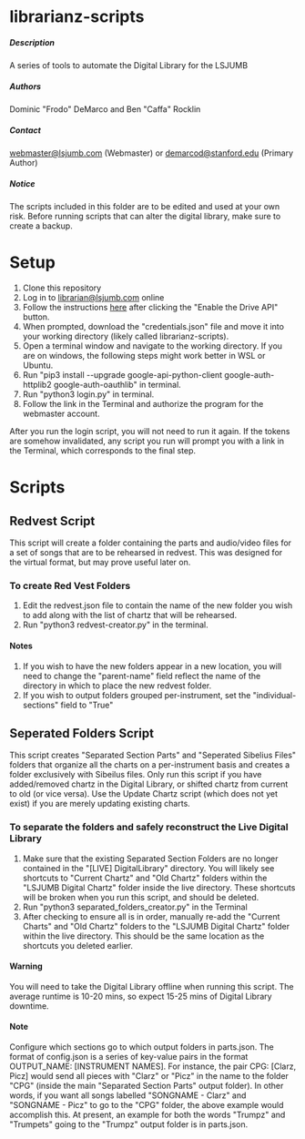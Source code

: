 # librarianz-scripts
##### Description
A series of tools to automate the Digital Library for the LSJUMB
##### Authors
Dominic "Frodo" DeMarco and Ben "Caffa" Rocklin
##### Contact
webmaster@lsjumb.com (Webmaster) or demarcod@stanford.edu (Primary Author)
##### Notice
The scripts included in this folder are to be edited and used at your own risk. Before running scripts that can alter the digital library, make sure to create a backup.


# Setup
1. Clone this repository
1. Log in to librarian@lsjumb.com online
1. Follow the instructions [here](https://developers.google.com/drive/api/v3/quickstart/python#step_1_turn_on_the) after clicking the "Enable the Drive API" button.
1. When prompted, download the "credentials.json" file and move it into your working directory (likely called librarianz-scripts).
2. Open a terminal window and navigate to the working directory. If you are on windows, the following steps might work better in WSL or Ubuntu. 
3. Run "pip3 install --upgrade google-api-python-client google-auth-httplib2 google-auth-oauthlib" in terminal.
4. Run "python3 login.py" in terminal.
5. Follow the link in the Terminal and authorize the program for the webmaster account.

After you run the login script, you will not need to run it again. If the tokens are somehow invalidated, any script you run will prompt you with a link in the Terminal, which corresponds to the final step.

# Scripts

## Redvest Script
This script will create a folder containing the parts and audio/video files for a set of songs that are to be rehearsed in redvest. This was designed for the virtual format, but may prove useful later on.

### To create Red Vest Folders

1. Edit the redvest.json file to contain the name of the new folder you wish to add along with the list of chartz that will be rehearsed.
2. Run "python3 redvest-creator.py" in the terminal.

#### Notes
1. If you wish to have the new folders appear in a new location, you will need to change the "parent-name" field reflect the name of the directory in which to place the new redvest folder.
2. If you wish to output folders grouped per-instrument, set the "individual-sections" field to "True"

## Seperated Folders Script
This script creates "Separated Section Parts" and "Seperated Sibelius Files" folders that organize all the charts on a per-instrument basis and creates a folder exclusively with Sibeilus files. Only run this script if you have added/removed chartz in the Digital Library, or shifted chartz from current to old (or vice versa). Use the Update Chartz script (which does not yet exist) if you are merely updating existing charts.

### To separate the folders and safely reconstruct the Live Digital Library
1. Make sure that the existing Separated Section Folders are no longer contained in the "[LIVE] DigitalLibrary" directory. You will likely see shortcuts to "Current Chartz" and "Old Chartz" folders within the "LSJUMB Digital    Chartz" folder inside the live directory. These shortcuts will be broken when you run this script, and should be    deleted.
2. Run "python3 separated_folders_creator.py" in the Terminal
3. After checking to ensure all is in order, manually re-add the "Current Charts" and "Old Chartz" folders to the "LSJUMB Digital Chartz" folder within the live directory. This should be the same location as the shortcuts you deleted earlier.

#### Warning
You will need to take the Digital Library offline when running this script. The average runtime is 10-20 mins, so expect 15-25 mins of Digital Library downtime.

#### Note
Configure which sections go to which output folders in parts.json. The format of config.json is a series of key-value pairs in the format OUTPUT_NAME: [INSTRUMENT NAMES]. For instance, the pair CPG: [Clarz, Picz] would send all pieces with "Clarz" or "Picz" in the name to the folder "CPG" (inside the main "Separated Section Parts" output folder). In other words, if you want all songs labelled "SONGNAME - Clarz" and "SONGNAME - Picz" to go to the "CPG" folder, the above example would accomplish this. At present, an example for both the words "Trumpz" and "Trumpets" going to the "Trumpz" output folder is in parts.json.
